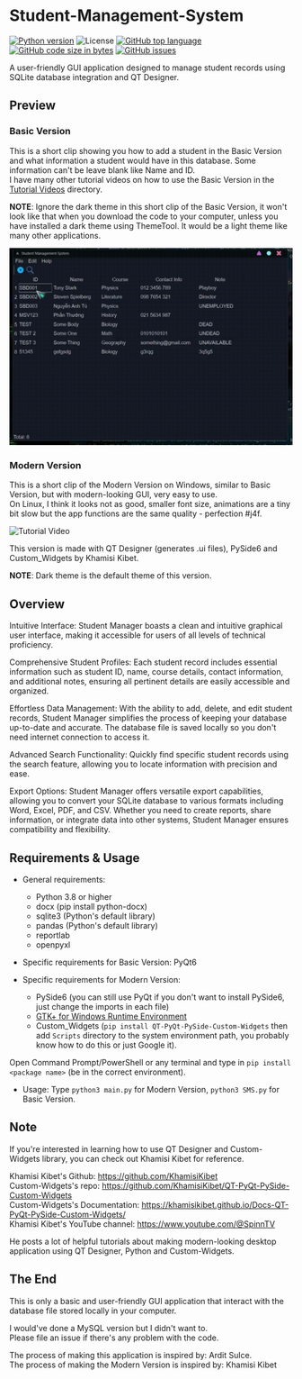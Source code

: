 # Student-Management-System
[![Python version](https://img.shields.io/badge/Python-3776AB?style=flat&logo=python&logoColor=white)](https://shields.io/) 
![License](https://img.shields.io/badge/License-MIT-blue.svg) 
[![GitHub top language](https://img.shields.io/github/languages/top/KlausJackson/Student-Management-System?logo=github)](https://github.com/KlausJackson/Student-Management-System) 
[![GitHub code size in bytes](https://img.shields.io/github/languages/code-size/KlausJackson/Student-Management-System?logo=github)](https://github.com/KlausJackson/Student-Management-System)
[![GitHub issues](https://img.shields.io/github/issues/KlausJackson/Student-Management-System?logo=github)](https://github.com/KlausJackson/Student-Management-System)
<br>

A user-friendly GUI application designed to manage student records using SQLite database integration and QT Designer. <br>

## Preview

### Basic Version
This is a short clip showing you how to add a student in the Basic Version and what information a student would have in this database. Some information can't be leave blank like Name and ID. <br>
I have many other tutorial videos on how to use the Basic Version in the [Tutorial Videos](Tutorial%20Videos) directory. <br>

**NOTE**: Ignore the dark theme in this short clip of the Basic Version, it won't look like that when you download the code to your computer, unless you have installed a dark theme using ThemeTool. It would be a light theme like many other applications.

![Tutorial Video](Add-Student.gif)

### Modern Version
This is a short clip of the Modern Version on Windows, similar to Basic Version, but with modern-looking GUI, very easy to use. <br>
On Linux, I think it looks not as good, smaller font size, animations are a tiny bit slow but the app functions are the same quality - perfection #j4f. <br>

![Tutorial Video](Basic-Version.gif)

This version is made with QT Designer (generates .ui files), PySide6 and Custom_Widgets by Khamisi Kibet. <br>

**NOTE**: Dark theme is the default theme of this version. 

## Overview
Intuitive Interface: Student Manager boasts a clean and intuitive graphical user interface, making it accessible for users of all levels of technical proficiency. <br>

Comprehensive Student Profiles: Each student record includes essential information such as student ID, name, course details, contact information, and additional notes, ensuring all pertinent details are easily accessible and organized. <br>

Effortless Data Management: With the ability to add, delete, and edit student records, Student Manager simplifies the process of keeping your database up-to-date and accurate. The database file is saved locally so you don't need internet connection to access it. <br>

Advanced Search Functionality: Quickly find specific student records using the search feature, allowing you to locate information with precision and ease. <br>

Export Options: Student Manager offers versatile export capabilities, allowing you to convert your SQLite database to various formats including Word, Excel, PDF, and CSV. Whether you need to create reports, share information, or integrate data into other systems, Student Manager ensures compatibility and flexibility. <br>


## Requirements & Usage
* General requirements:
  - Python 3.8 or higher
  - docx (pip install python-docx)
  - sqlite3 (Python's default library)
  - pandas (Python's default library)
  - reportlab
  - openpyxl

* Specific requirements for Basic Version: PyQt6 

* Specific requirements for Modern Version:
  - PySide6 (you can still use PyQt if you don't want to install PySide6, just change the imports in each file)
  - [GTK+ for Windows Runtime Environment](https://github.com/tschoonj/GTK-for-Windows-Runtime-Environment-Installer/releases/download/2022-01-04/gtk3-runtime-3.24.31-2022-01-04-ts-win64.exe)
  - Custom_Widgets (`pip install QT-PyQt-PySide-Custom-Widgets` then add `Scripts` directory to the system environment path, you probably know how to do this or just Google it).
    
Open Command Prompt/PowerShell or any terminal and type in `pip install <package name>` (be in the correct environment). <br>
* Usage: Type `python3 main.py` for Modern Version, `python3 SMS.py` for Basic Version. <br>

## Note
If you're interested in learning how to use QT Designer and Custom-Widgets library, you can check out Khamisi Kibet for reference. <br>

Khamisi Kibet's Github: https://github.com/KhamisiKibet <br>
Custom-Widgets's repo: https://github.com/KhamisiKibet/QT-PyQt-PySide-Custom-Widgets <br>
Custom-Widgets's Documentation: https://khamisikibet.github.io/Docs-QT-PyQt-PySide-Custom-Widgets/ <br>
Khamisi Kibet's YouTube channel: https://www.youtube.com/@SpinnTV <br>

He posts a lot of helpful tutorials about making modern-looking desktop application using QT Designer, Python and Custom-Widgets. <br>

## The End
This is only a basic and user-friendly GUI application that interact with the database file stored locally in your computer. <br>

I would've done a MySQL version but I didn't want to. <br>
Please file an issue if there's any problem with the code. <br>

The process of making this application is inspired by: Ardit Sulce. <br>
The process of making the Modern Version is inspired by: Khamisi Kibet <br>

